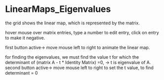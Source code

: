 # LinearMaps_Eigenvalues

the grid shows the linear map, which is represented by the matrix.

hover mouse over matrix entries, type a number to edit entry,
click on entry to make it negative.

first button active-> move mouse left to right to animate the linear map.

for finding the eigenvalues, we must find the value t for which the determinant of (matrix A - t * Identity Matrix) =0,
-> t is eigenvalue of A.
second button active-> move mouse left to right to set the t value, to find determinant = 0
  

